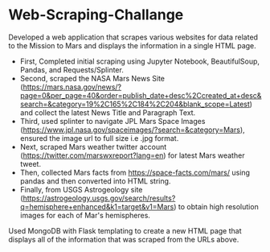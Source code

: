 # Web-Scraping-Challange
Developed a web application that scrapes various websites for data related to the Mission to Mars and displays the information in a single HTML page.
- First, Completed initial scraping using Jupyter Notebook, BeautifulSoup, Pandas, and Requests/Splinter.
- Second, scraped the NASA Mars News Site (https://mars.nasa.gov/news/?page=0&per_page=40&order=publish_date+desc%2Ccreated_at+desc&search=&category=19%2C165%2C184%2C204&blank_scope=Latest) and collect the latest News Title and Paragraph Text.
- Third, used splinter to navigate JPL Mars Space Images (https://www.jpl.nasa.gov/spaceimages/?search=&category=Mars), ensured the image url to full size i.e .jpg format. 
- Next, scraped Mars weather twitter account (https://twitter.com/marswxreport?lang=en) for latest Mars weather tweet.
- Then, collected Mars facts from https://space-facts.com/mars/ using pandas and then converted into HTML string. 
- Finally, from USGS Astrogeology site (https://astrogeology.usgs.gov/search/results?q=hemisphere+enhanced&k1=target&v1=Mars) to obtain high resolution images for each of Mar's hemispheres.

Used MongoDB with Flask templating to create a new HTML page that displays all of the information that was scraped from the URLs above.

